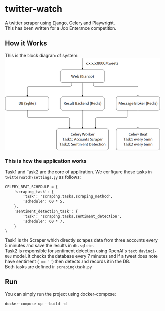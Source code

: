 # twitter-watch
A twitter scraper using Django, Celery and Playwright.  
This has been written for a Job Enterance competition.  

## How it Works
This is the block diagram of system:   
![Twitter watcher block diagram](https://github.com/h4med/twitter-watch/blob/main/Docs/twatch_bd.png)   
   
### This is how the application works
Task1 and Task2 are the core of application. We configure these tasks in `twitterwatch\settings.py` as follows:
```
CELERY_BEAT_SCHEDULE = {
    'scraping_task': {
        'task': 'scraping.tasks.scraping_method',
        'schedule': 60 * 5,
    },
    'sentiment_detection_task': {
        'task': 'scraping.tasks.sentiment_detection',
        'schedule': 60 * 7,
    }
}
```
Task1 is the Scraper which directly scrapes data from three accounts every 5 minutes and save the results in `db.sqlite`.   
Task2 is responsible for sentiment detection using OpenAI's `text-davinci-003` model. It checks the database every 7 minutes and if a tweet does note have sentiment (` == ''`) then detects and records it in the DB.   
Both tasks are defined in `scraping\task.py`   

## Run
You can simply run the project using docker-compose:   
```
docker-compose up --build -d
```
